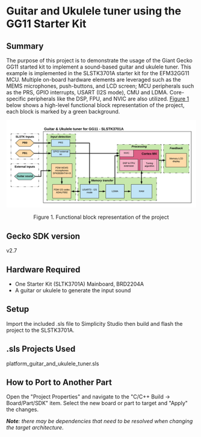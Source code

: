 # Guitar and Ukulele tuner using the GG11 Starter Kit #

## Summary ##

The purpose of this project is to demonstrate the usage of the Giant Gecko GG11 started kit to implement a sound-based guitar and ukulele tuner. This example is implemented in the SLSTK3701A starter kit for the EFM32GG11 MCU. Multiple on-board hardware elements are leveraged such as the MEMS microphones, push-buttons, and LCD screen; MCU peripherals such as the PRS, GPIO interrupts, USART (I2S mode), CMU and LDMA. Core-specific peripherals like the DSP, FPU, and NVIC are also utilized. [Figure 1](#figure-1) below shows a high-level functional block representation of the project, each block is marked by a green background.

<a id="figure-1"></a>
<p align="center">
  <img src="Figures/Figure1.png" width="700" title="Figure 1. Functional block representation of the project">
</p>
<center>Figure 1. Functional block representation of the project</center>

## Gecko SDK version ##

v2.7

## Hardware Required ##

* One Starter Kit (SLTK3701A) Mainboard, BRD2204A
* A guitar or ukulele to generate the input sound

## Setup ##

Import the included .sls file to Simplicity Studio then build and flash the project to the SLSTK3701A.

## .sls Projects Used ##

platform_guitar_and_ukulele_tuner.sls

## How to Port to Another Part ##

Open the "Project Properties" and navigate to the "C/C++ Build -> Board/Part/SDK" item.
Select the new board or part to target and "Apply" the changes.

**_Note_**_: there may be dependencies that need to be resolved when changing the target architecture_.
